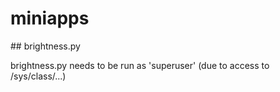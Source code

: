 # miniapps

## brightness.py

brightness.py needs to be run as 'superuser' (due to access to /sys/class/...)
